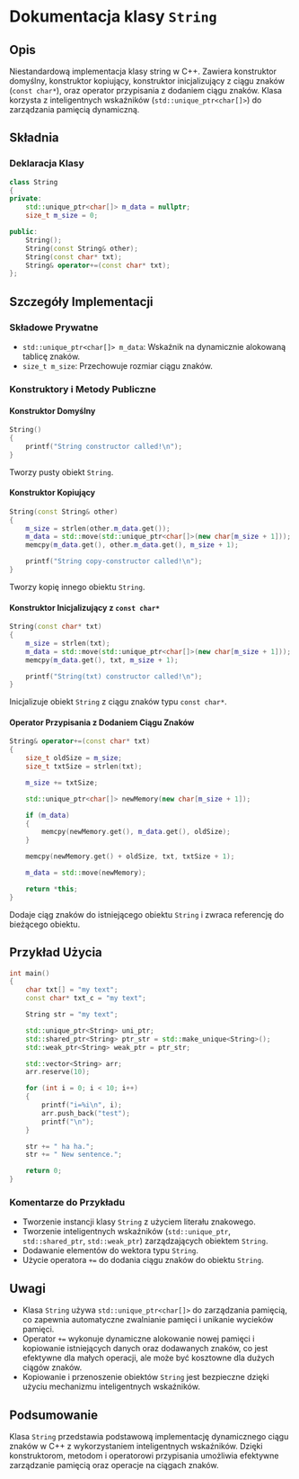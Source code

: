 # Dokumentacja klasy `String`

## Opis
Niestandardową implementacja klasy string w C++. Zawiera konstruktor domyślny, konstruktor kopiujący, konstruktor inicjalizujący z ciągu znaków (`const char*`), oraz operator przypisania z dodaniem ciągu znaków. Klasa korzysta z inteligentnych wskaźników (`std::unique_ptr<char[]>`) do zarządzania pamięcią dynamiczną.

## Składnia

### Deklaracja Klasy

```cpp
class String
{
private:
    std::unique_ptr<char[]> m_data = nullptr;
    size_t m_size = 0;

public:
    String();
    String(const String& other);
    String(const char* txt);
    String& operator+=(const char* txt);
};
```

## Szczegóły Implementacji

### Składowe Prywatne

- `std::unique_ptr<char[]> m_data`: Wskaźnik na dynamicznie alokowaną tablicę znaków.
- `size_t m_size`: Przechowuje rozmiar ciągu znaków.

### Konstruktory i Metody Publiczne

#### Konstruktor Domyślny

```cpp
String()
{
    printf("String constructor called!\n");
}
```

Tworzy pusty obiekt `String`.

#### Konstruktor Kopiujący

```cpp
String(const String& other)
{
    m_size = strlen(other.m_data.get());
    m_data = std::move(std::unique_ptr<char[]>(new char[m_size + 1]));
    memcpy(m_data.get(), other.m_data.get(), m_size + 1);

    printf("String copy-constructor called!\n");
}
```

Tworzy kopię innego obiektu `String`.

#### Konstruktor Inicjalizujący z `const char*`

```cpp
String(const char* txt)
{
    m_size = strlen(txt);
    m_data = std::move(std::unique_ptr<char[]>(new char[m_size + 1]));
    memcpy(m_data.get(), txt, m_size + 1);

    printf("String(txt) constructor called!\n");
}
```

Inicjalizuje obiekt `String` z ciągu znaków typu `const char*`.

#### Operator Przypisania z Dodaniem Ciągu Znaków

```cpp
String& operator+=(const char* txt)
{
    size_t oldSize = m_size;
    size_t txtSize = strlen(txt);

    m_size += txtSize;

    std::unique_ptr<char[]> newMemory(new char[m_size + 1]);

    if (m_data)
    {
        memcpy(newMemory.get(), m_data.get(), oldSize);
    }

    memcpy(newMemory.get() + oldSize, txt, txtSize + 1);

    m_data = std::move(newMemory);

    return *this;
}
```

Dodaje ciąg znaków do istniejącego obiektu `String` i zwraca referencję do bieżącego obiektu.

## Przykład Użycia

```cpp
int main()
{
    char txt[] = "my text";
    const char* txt_c = "my text";

    String str = "my text";

    std::unique_ptr<String> uni_ptr;
    std::shared_ptr<String> ptr_str = std::make_unique<String>();
    std::weak_ptr<String> weak_ptr = ptr_str;

    std::vector<String> arr;
    arr.reserve(10);

    for (int i = 0; i < 10; i++)
    {
        printf("i=%i\n", i);
        arr.push_back("test");
        printf("\n");
    }

    str += " ha ha.";
    str += " New sentence.";

    return 0;
}
```

### Komentarze do Przykładu

- Tworzenie instancji klasy `String` z użyciem literału znakowego.
- Tworzenie inteligentnych wskaźników (`std::unique_ptr`, `std::shared_ptr`, `std::weak_ptr`) zarządzających obiektem `String`.
- Dodawanie elementów do wektora typu `String`.
- Użycie operatora `+=` do dodania ciągu znaków do obiektu `String`.

## Uwagi

- Klasa `String` używa `std::unique_ptr<char[]>` do zarządzania pamięcią, co zapewnia automatyczne zwalnianie pamięci i unikanie wycieków pamięci.
- Operator `+=` wykonuje dynamiczne alokowanie nowej pamięci i kopiowanie istniejących danych oraz dodawanych znaków, co jest efektywne dla małych operacji, ale może być kosztowne dla dużych ciągów znaków.
- Kopiowanie i przenoszenie obiektów `String` jest bezpieczne dzięki użyciu mechanizmu inteligentnych wskaźników.

## Podsumowanie

Klasa `String` przedstawia podstawową implementację dynamicznego ciągu znaków w C++ z wykorzystaniem inteligentnych wskaźników. Dzięki konstruktorom, metodom i operatorowi przypisania umożliwia efektywne zarządzanie pamięcią oraz operacje na ciągach znaków.
